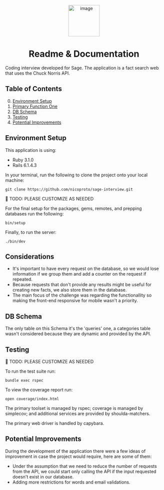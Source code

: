 <p align="center">
  <img width="100" alt="image" src="https://pngimg.com/uploads/chuck_norris/chuck_norris_PNG4.png">
</p>

<h1 align="center">
  Readme & Documentation
</h1>

Coding interview developed for Sage. The application is a fact search web that uses the Chuck Norris API.


## Table of Contents

0. [Environment Setup](#environment-setup)
1. [Primary Function One](#primary-function-one)
2. [DB Schema](#db-schema)
3. [Testing](#testing)
3. [Potential Improvements](#potential-improvements)

## Environment Setup

This application is using:
* Ruby 3.1.0
* Rails 6.1.4.3

In your terminal, run the following to clone the project onto your local machine:
```
git clone https://github.com/nicoproto/sage-interview.git
```
<p>
  🛑 TODO: PLEASE CUSTOMIZE AS NEEDED
</p>

For the final setup for the packages, gems, remotes, and prepping databases run the following:
```
bin/setup
```
Finally, to run the server:
```
./bin/dev
```


## Considerations

- It's important to have every request on the database, so we would lose information if we group them and add a counter on the request if repeated.
- Because requests that don't provide any results might be useful for creating new facts, we also store them in the database.
- The main focus of the challenge was regarding the functionallity so making the front-end responsive for mobile wasn't a priority.

## DB Schema
The only table on this Schema it's the 'queries' one, a categories table wasn't considered because they are dynamic and provided by the API.

## Testing
<p>
  🛑 TODO: PLEASE CUSTOMIZE AS NEEDED
</p>

To run the test suite run:
```
bundle exec rspec
```

To view the coverage report run:
```
open coverage/index.html
```

The primary toolset is managed by rspec; coverage is managed by simplecov; and additional services are provided by shoulda-matchers.

The primary web driver is handled by capybara.

## Potential Improvements
During the development of the application there were a few ideas of improvement in case the project would require, here are some of them:
- Under the assumption that we need to reduce the number of requests from the API, we could start only calling the API if the input requested doesn't exist in our database.
- Adding more restrictions for words and email validations.

